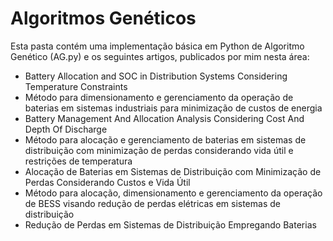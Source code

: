 # Algoritmos Genéticos

Esta pasta contém uma implementação básica em Python de Algoritmo Genético (AG.py) e os seguintes artigos, publicados por mim nesta área:

- Battery Allocation and SOC in Distribution Systems Considering Temperature Constraints
- Método para dimensionamento e gerenciamento da operação de baterias em sistemas industriais para minimização de custos de energia
- Battery Management And Allocation Analysis Considering Cost And Depth Of Discharge
- Método para alocação e gerenciamento de baterias em sistemas de distribuição com minimização de perdas considerando vida útil e restrições de temperatura
- Alocação de Baterias em Sistemas de Distribuição com Minimização de Perdas Considerando Custos e Vida Útil
- Método para alocação, dimensionamento e gerenciamento da operação de BESS visando redução de perdas elétricas em sistemas de distribuição
- Redução de Perdas em Sistemas de Distribuição Empregando Baterias

  
